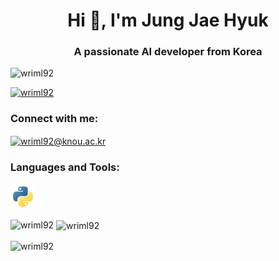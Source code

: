 <h1 align="center">Hi 👋, I'm Jung Jae Hyuk</h1>
<h3 align="center">A passionate AI developer from Korea</h3>

<p align="left"> <img src="https://komarev.com/ghpvc/?username=wriml92&label=Profile%20views&color=0e75b6&style=flat" alt="wriml92" /> </p>

<p align="left"> <a href="https://github.com/ryo-ma/github-profile-trophy"><img src="https://github-profile-trophy.vercel.app/?username=wriml92" alt="wriml92" /></a> </p>

<h3 align="left">Connect with me:</h3>
<p align="left">
<a href="https://kaggle.com/wriml92@knou.ac.kr" target="blank"><img align="center" src="https://raw.githubusercontent.com/rahuldkjain/github-profile-readme-generator/master/src/images/icons/Social/kaggle.svg" alt="wriml92@knou.ac.kr" height="30" width="40" /></a>
</p>

<h3 align="left">Languages and Tools:</h3>
<p align="left"> <a href="https://www.python.org" target="_blank" rel="noreferrer"> <img src="https://raw.githubusercontent.com/devicons/devicon/master/icons/python/python-original.svg" alt="python" width="40" height="40"/> </a> </p>

<p><img align="left" src="https://github-readme-stats.vercel.app/api/top-langs?username=wriml92&show_icons=true&locale=en&layout=compact" alt="wriml92" /></p>

<p>&nbsp;<img align="center" src="https://github-readme-stats.vercel.app/api?username=wriml92&show_icons=true&locale=en" alt="wriml92" /></p>

<p><img align="center" src="https://github-readme-streak-stats.herokuapp.com/?user=wriml92&" alt="wriml92" /></p>
